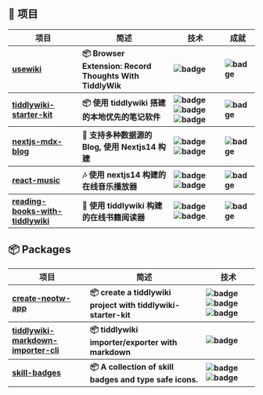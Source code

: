 <!-- generated at 2023/12/21 19:32:51 -->
<h2>💼 项目</h2>
<table>
  <thead align="center">
    <tr>
      <th>项目</th>
      <th>简述</th>
      <th>技术</th>
      <th>成就</th>
    </tr>
  </thead>
  <tbody align="left">
    <tr>
      <th>
        <a href="https://github.com/oeyoews/usewiki/tree/main/" target="_blank">
        usewiki</a>
      </th>
      <th>
      📦 Browser Extension: Record Thoughts With TiddlyWik</th>
      <th>
        <img src="https://img.shields.io/badge/TiddlyWiki5-black?style=flat-square&logo=tiddlywiki&logoColor=white" alt="badge">
      </th>
      <th>
        <img src="https://img.shields.io/github/stars/oeyoews/usewiki?style=flat-square" alt="badge">
      </th>
    </tr>
    <tr>
      <th>
        <a href="https://github.com/oeyoews/tiddlywiki-starter-kit/tree/main/" target="_blank">
        tiddlywiki-starter-kit</a>
      </th>
      <th>
      📦 使用 tiddlywiki 搭建的本地优先的笔记软件</th>
      <th>
        <img src="https://img.shields.io/badge/TiddlyWiki5-black?style=flat-square&logo=tiddlywiki&logoColor=white" alt="badge">
        <img src="https://img.shields.io/badge/NodeJS-43853D?style=flat-square&logo=node.js&logoColor=white" alt="badge">
        <img src="https://img.shields.io/badge/TailwindCSS-38B2AC?style=flat-square&logo=tailwindcss&logoColor=white" alt="badge">
      </th>
      <th>
        <img src="https://img.shields.io/github/stars/oeyoews/tiddlywiki-starter-kit?style=flat-square" alt="badge">
      </th>
    </tr>
    <tr>
      <th>
        <a href="https://github.com/oeyoews/nextjs-mdx-blog/tree/main/" target="_blank">
        nextjs-mdx-blog</a>
      </th>
      <th>
      📝 支持多种数据源的 Blog, 使用 Nextjs14 构建</th>
      <th>
        <img src="https://img.shields.io/badge/TypeScript-007ACC?style=flat-square&logo=typescript&logoColor=white" alt="badge">
        <img src="https://img.shields.io/badge/NextJS-black?style=flat-square&logo=next.js&logoColor=white" alt="badge">
      </th>
      <th>
        <img src="https://img.shields.io/github/stars/oeyoews/nextjs-mdx-blog?style=flat-square" alt="badge">
      </th>
    </tr>
    <tr>
      <th>
        <a href="https://github.com/oeyoews/react-music/tree/main/" target="_blank">
        react-music</a>
      </th>
      <th>
      🎶 使用 nextjs14 构建的在线音乐播放器</th>
      <th>
        <img src="https://img.shields.io/badge/TypeScript-007ACC?style=flat-square&logo=typescript&logoColor=white" alt="badge">
        <img src="https://img.shields.io/badge/NextJS-black?style=flat-square&logo=next.js&logoColor=white" alt="badge">
      </th>
      <th>
        <img src="https://img.shields.io/github/stars/oeyoews/react-music?style=flat-square" alt="badge">
      </th>
    </tr>
    <tr>
      <th>
        <a href="https://github.com/oeyoews/reading-books-with-tiddlywiki/tree/main/" target="_blank">
        reading-books-with-tiddlywiki</a>
      </th>
      <th>
      📖 使用 tiddlywiki 构建的在线书籍阅读器</th>
      <th>
        <img src="https://img.shields.io/badge/TypeScript-007ACC?style=flat-square&logo=typescript&logoColor=white" alt="badge">
        <img src="https://img.shields.io/badge/TiddlyWiki5-black?style=flat-square&logo=tiddlywiki&logoColor=white" alt="badge">
      </th>
      <th>
        <img src="https://img.shields.io/github/stars/oeyoews/reading-books-with-tiddlywiki?style=flat-square" alt="badge">
      </th>
    </tr>
  </tbody>
</table>
<h2>📦 Packages</h2>
<table>
  <thead align="center">
    <tr>
      <th>项目</th>
      <th>简述</th>
      <th>技术</th>
    </tr>
  </thead>
  <tbody align="left">
    <tr>
      <th>
        <a href="https://github.com/oeyoews/tiddlywiki-starter-kit/tree/main/packages/create-neotw-apps" target="_blank">
        create-neotw-app</a>
      </th>
      <th>
      📦 create a tiddlywiki project with tiddlywiki-starter-kit</th>
      <th>
        <img src="https://img.shields.io/badge/TiddlyWiki5-black?style=flat-square&logo=tiddlywiki&logoColor=white" alt="badge">
        <img src="https://img.shields.io/badge/NodeJS-43853D?style=flat-square&logo=node.js&logoColor=white" alt="badge">
        <img src="https://img.shields.io/badge/TailwindCSS-38B2AC?style=flat-square&logo=tailwindcss&logoColor=white" alt="badge">
      </th>
    </tr>
    <tr>
      <th>
        <a href="https://github.com/oeyoews/tiddlywiki-markdown-importer-cli/tree/main/" target="_blank">
        tiddlywiki-markdown-importer-cli</a>
      </th>
      <th>
      📦 tiddlywiki importer/exporter with markdown</th>
      <th>
        <img src="https://img.shields.io/badge/NodeJS-43853D?style=flat-square&logo=node.js&logoColor=white" alt="badge">
      </th>
    </tr>
    <tr>
      <th>
        <a href="https://github.com/oeyoews/tiddlywiki-projects/tree/main/packages/skill-badges" target="_blank">
        skill-badges</a>
      </th>
      <th>
      📦 A collection of skill badges and type safe icons.</th>
      <th>
        <img src="https://img.shields.io/badge/NodeJS-43853D?style=flat-square&logo=node.js&logoColor=white" alt="badge">
        <img src="https://img.shields.io/badge/TypeScript-007ACC?style=flat-square&logo=typescript&logoColor=white" alt="badge">
      </th>
    </tr>
  </tbody>
</table>